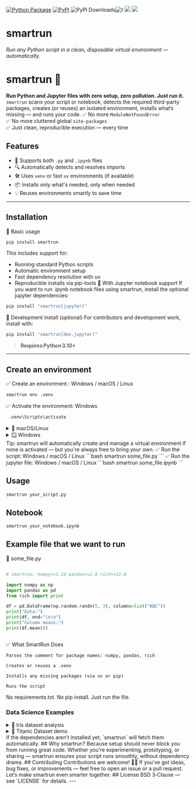 
[![Python Package](https://github.com/SermetPekin/smartrun/actions/workflows/python-package.yml/badge.svg?2)](https://github.com/SermetPekin/smartrun/actions/workflows/python-package.yml)
[![PyPI](https://img.shields.io/pypi/v/smartrun)](https://img.shields.io/pypi/v/smartrun) ![PyPI Downloads](https://static.pepy.tech/badge/smartrun?2)![t](https://img.shields.io/badge/status-maintained-yellow.svg) [![](https://img.shields.io/github/license/SermetPekin/smartrun.svg)](https://github.com/SermetPekin/smartrun/blob/master/LICENSE.md) [![](https://img.shields.io/badge/python-3.10+-blue.svg)](https://www.python.org/downloads/) 
# smartrun
*Run any Python script in a clean, disposable virtual environment — automatically.*
# smartrun 🚀
**Run Python and Jupyter files with zero setup, zero pollution. Just run it.**
`smartrun` scans your script or notebook, detects the required third-party packages, creates (or reuses) an isolated environment, installs what’s missing — and runs your code.
✅ No more `ModuleNotFoundError`  
✅ No more cluttered global `site-packages`  
✅ Just clean, reproducible execution — every time
## Features
- 🧪 Supports both `.py` and `.ipynb` files
- 🔍 Automatically detects and resolves imports
- 🛠️ Uses `venv` or fast `uv` environments (if available)
- 📦 Installs only what's needed, only when needed
- 💡 Reuses environments smartly to save time
---
## Installation
🔹 Basic usage
```bash
pip install smartrun
```
This includes support for:
- Running standard Python scripts
- Automatic environment setup
- Fast dependency resolution with uv
- Reproducible installs via pip-tools
🔹 With Jupyter notebook support
If you want to run .ipynb notebook files using smartrun, install the optional jupyter dependencies:
```bash
pip install "smartrun[jupyter]"
```
🔹 Development install (optional)
For contributors and development work, install with:
```bash
pip install "smartrun[dev,jupyter]"
```
> **Requires Python 3.10+**
---


## Create an environment 
✅ Create an environment : Windows / macOS / Linux
```bash
smartrun env .venv
```
✅ Activate the environment:
Windows
```bash
 .venv\Scripts\activate
```
<details>
 <summary>🐧 macOS/Linux</summary> 
✅ Activate the environment: macOS/Linux
```bash
 source .venv/bin/activate
```
</details> 
<details>
  <summary>🪟 Windows</summary>
  ✅ Activate the environment:
Windows
```bash
.venv\Scripts\activate
```
</details> 
Tip: smartrun will automatically create and manage a virtual environment if none is activated — but you're always free to bring your own.
✅ Run the script: Windows / macOS / Linux
```bash
 smartrun some_file.py
```
✅ Run the jupyter file: Windows / macOS / Linux
```bash
 smartrun some_file.ipynb
```



## Usage
```bash
smartrun your_script.py
```
## Notebook
```bash
smartrun your_notebook.ipynb
```
## Example file that we want to run
📄 some_file.py

```python

# smartrun: numpy>=1.24 pandas>=2.0 rich>=13.0

import numpy as np
import pandas as pd
from rich import print

df = pd.DataFrame(np.random.randn(5, 3), columns=list("ABC"))
print("Data:")
print(df, end="\n\n")
print("Column means:")
print(df.mean())



```
✅ What SmartRun Does

    Parses the comment for package names: numpy, pandas, rich

    Creates or reuses a .venv

    Installs any missing packages (via uv or pip)

    Runs the script

No requirements.txt. No pip install. Just run the file.


### Data Science Examples
<details><summary>🌸 Iris dataset analysis</summary>
```python 
# iris.py
import seaborn as sns
import pandas as pd
import matplotlib.pyplot as plt
# Load data
df = sns.load_dataset('iris')
# Show first few rows and summary
print(df.head(), end="\n\n")
print(df.describe(), end="\n\n")
# Plot pairwise relationships
sns.pairplot(df, hue='species')
plt.savefig('iris_pairplot.png')
```
```bash
smartrun iris.py
```
</details> 
<details><summary>🐼 Titanic Dataset demo</summary>
```python
# titanic.ipynb
import pandas as pd
import seaborn as sns
import matplotlib.pyplot as plt
# Load dataset from GitHub
url = 'https://raw.githubusercontent.com/datasciencedojo/datasets/master/titanic.csv'
df = pd.read_csv(url)
# Basic stats
print(df[['Survived', 'Pclass', 'Sex']].groupby(['Pclass', 'Sex']).mean())
# Plot survival by class
sns.countplot(data=df, x='Pclass', hue='Survived')
plt.title('Survival Count by Passenger Class')
plt.savefig('titanic_survival_by_class.png')
print("Saved plot → titanic_survival_by_class.png")
```
```bash
smartrun titanic.ipynb
```
</details> 
If the dependencies aren’t installed yet, `smartrun` will fetch them automatically.
## Why smartrun?
Because setup should never block you from running great code.
Whether you're experimenting, prototyping, or sharing — smartrun ensures your script runs smoothly, without dependency drama.
## Contributing
Contributions are welcome! 🧑‍💻
If you’ve got ideas, bug fixes, or improvements — feel free to open an issue or a pull request. Let’s make smartrun even smarter together.
## License
BSD 3‑Clause — see `LICENSE` for details.  
---
